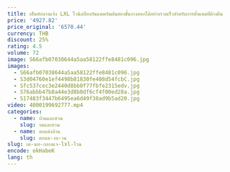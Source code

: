 ```yaml
---
title: เต็นท์กลางแจ้ง LXL ไวนิลป้องกันแดดกันฝนสองชั้นกางออกได้อย่างรวดเร็วสำหรับการตั้งแคมป์ค้างคืน
price: '4927.82'
price_original: '6570.44'
currency: THB
discount: 25%
rating: 4.5
volume: 72
image: S66afb07038644a5aa58122ffe8481c096.jpg
images:
  - S66afb07038644a5aa58122ffe8481c096.jpg
  - S3d04760e1ef4498b81830fe408d54fcbC.jpg
  - Sfc537cec3e2440d8bb0f77fbfe2315edv.jpg
  - S76abbb47b8a44e3d8b0df6cf4f00ed28a.jpg
  - S17483f3447b6495ea6d49f38ad9b5ad20.jpg
video: 4000199692777.mp4
categories:
  - name: บ้านและสวน
    slug: านและสวน
  - name: ตกแต่งบ้าน
    slug: ตกแต-งบ-าน
slug: เต-นท-กลางแจ-lxl-ไวน
encode: okHabeK
lang: th
---
```

  